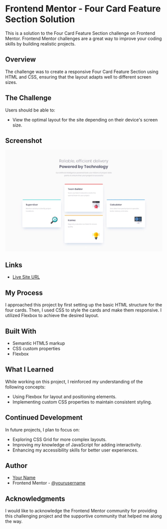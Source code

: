 # Frontend Mentor - Four Card Feature Section Solution

This is a solution to the Four Card Feature Section challenge on Frontend Mentor. Frontend Mentor challenges are a great way to improve your coding skills by building realistic projects.

## Overview

The challenge was to create a responsive Four Card Feature Section using HTML and CSS, ensuring that the layout adapts well to different screen sizes.

## The Challenge

Users should be able to:

- View the optimal layout for the site depending on their device's screen size.

## Screenshot

![Four Card Feature Section](./design/Screenshot%202023-10-05%20223758.png)

## Links

- [Live Site URL](https://jenna-lab.github.io/four-card-feature--css--flexbox/)

## My Process

I approached this project by first setting up the basic HTML structure for the four cards. Then, I used CSS to style the cards and make them responsive. I utilized Flexbox to achieve the desired layout.

## Built With

- Semantic HTML5 markup
- CSS custom properties
- Flexbox

## What I Learned

While working on this project, I reinforced my understanding of the following concepts:

- Using Flexbox for layout and positioning elements.
- Implementing custom CSS properties to maintain consistent styling.
  


## Continued Development

In future projects, I plan to focus on:

- Exploring CSS Grid for more complex layouts.
- Improving my knowledge of JavaScript for adding interactivity.
- Enhancing my accessibility skills for better user experiences.


## Author

- [Your Name](https://github.com/jenna-lab)
- Frontend Mentor - [@yourusername](https://www.frontendmentor.io/profile/jenna-lab)

## Acknowledgments

I would like to acknowledge the Frontend Mentor community for providing this challenging project and the supportive community that helped me along the way.